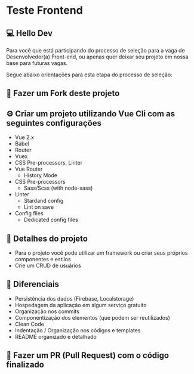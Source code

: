 # Teste Frontend

## 💻 Hello Dev

Para você que está participando do processo de seleção para a vaga de Desenvolvedor(a) Front-end, ou apenas quer deixar seu projeto em nossa base para futuras vagas.

Segue abaixo orientações para esta etapa do processo de seleção:

## 🍴 Fazer um Fork deste projeto

## ⚙️ Criar um projeto utilizando Vue Cli com as seguintes configurações

- Vue 2.x
- Babel
- Router
- Vuex
- CSS Pre-processors, Linter
- Vue Router
  - History Mode
- CSS Pre-processors
  - Sass/Scss (with node-sass)
- Linter
  - Stardand config
  - Lint on save
- Config files
  - Dedicated config files

## 🧾 Detalhes do projeto

- Para o projeto você pode utilizar um framework ou criar seus próprios componentes e estilos
- Crie um CRUD de usuários

## 🤯 Diferenciais

- Persistência dos dados (Firebase, Localstorage)
- Hospedagem da aplicação em algum serviço gratuito
- Organização nos commits
- Componentização dos elementos (que podem ser reutilizados)
- Clean Code
- Indentação / Organização nos códigos e templates
- README organizado e detalhado

## 📨 Fazer um PR (Pull Request) com o código finalizado
